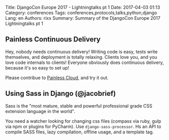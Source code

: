Title: DjangoCon Europe 2017 - Lightningtalks pt 1
Date:   2017-04-03 01:13
Category: conferences
Tags: conferences,protocols,talks,python,django
Lang: en
Authors: rixx
Summary: Summary of the DjangoCon Europe 2017 Lightningtalks pt 1

## Painless Continuous Delivery

Hey, nobody needs continuous delivery! Writing code is easy, tests write themselves, and deployment is totally relaxing.
Clients love you, and you love code internals to clients! Everyone obviously does continuous delivery, because it's so
easy to set up!

Please contribue to [Painless Cloud](https://painless.cloud), and try it out.

## Using Sass in Django (@jacobrief)

Sass is the "most mature, stable and powerful professional grade CSS extension language in the world".

You need a watcher looking for changing css files (compass via ruby, gulp via npm or plugins for PyCharm). 
Use `django-sass-processor`. Hs an API to compile SASS files, lazy compilation, offline usage, and a template tag.
